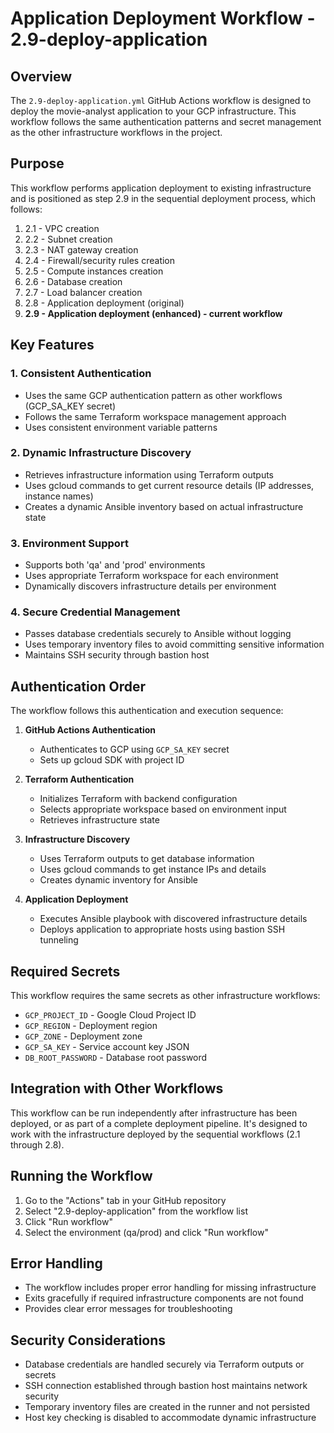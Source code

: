 # Application Deployment Workflow - 2.9-deploy-application

## Overview

The `2.9-deploy-application.yml` GitHub Actions workflow is designed to deploy the movie-analyst application to your GCP infrastructure. This workflow follows the same authentication patterns and secret management as the other infrastructure workflows in the project.

## Purpose

This workflow performs application deployment to existing infrastructure and is positioned as step 2.9 in the sequential deployment process, which follows:

1. 2.1 - VPC creation
2. 2.2 - Subnet creation
3. 2.3 - NAT gateway creation
4. 2.4 - Firewall/security rules creation
5. 2.5 - Compute instances creation
6. 2.6 - Database creation
7. 2.7 - Load balancer creation
8. 2.8 - Application deployment (original)
9. **2.9 - Application deployment (enhanced) - current workflow**

## Key Features

### 1. Consistent Authentication
- Uses the same GCP authentication pattern as other workflows (GCP_SA_KEY secret)
- Follows the same Terraform workspace management approach
- Uses consistent environment variable patterns

### 2. Dynamic Infrastructure Discovery
- Retrieves infrastructure information using Terraform outputs
- Uses gcloud commands to get current resource details (IP addresses, instance names)
- Creates a dynamic Ansible inventory based on actual infrastructure state

### 3. Environment Support
- Supports both 'qa' and 'prod' environments
- Uses appropriate Terraform workspace for each environment
- Dynamically discovers infrastructure details per environment

### 4. Secure Credential Management
- Passes database credentials securely to Ansible without logging
- Uses temporary inventory files to avoid committing sensitive information
- Maintains SSH security through bastion host

## Authentication Order

The workflow follows this authentication and execution sequence:

1. **GitHub Actions Authentication**
   - Authenticates to GCP using `GCP_SA_KEY` secret
   - Sets up gcloud SDK with project ID

2. **Terraform Authentication**
   - Initializes Terraform with backend configuration
   - Selects appropriate workspace based on environment input
   - Retrieves infrastructure state

3. **Infrastructure Discovery**
   - Uses Terraform outputs to get database information
   - Uses gcloud commands to get instance IPs and details
   - Creates dynamic inventory for Ansible

4. **Application Deployment**
   - Executes Ansible playbook with discovered infrastructure details
   - Deploys application to appropriate hosts using bastion SSH tunneling

## Required Secrets

This workflow requires the same secrets as other infrastructure workflows:

- `GCP_PROJECT_ID` - Google Cloud Project ID
- `GCP_REGION` - Deployment region
- `GCP_ZONE` - Deployment zone
- `GCP_SA_KEY` - Service account key JSON
- `DB_ROOT_PASSWORD` - Database root password

## Integration with Other Workflows

This workflow can be run independently after infrastructure has been deployed, or as part of a complete deployment pipeline. It's designed to work with the infrastructure deployed by the sequential workflows (2.1 through 2.8).

## Running the Workflow

1. Go to the "Actions" tab in your GitHub repository
2. Select "2.9-deploy-application" from the workflow list
3. Click "Run workflow"
4. Select the environment (qa/prod) and click "Run workflow"

## Error Handling

- The workflow includes proper error handling for missing infrastructure
- Exits gracefully if required infrastructure components are not found
- Provides clear error messages for troubleshooting

## Security Considerations

- Database credentials are handled securely via Terraform outputs or secrets
- SSH connection established through bastion host maintains network security
- Temporary inventory files are created in the runner and not persisted
- Host key checking is disabled to accommodate dynamic infrastructure
